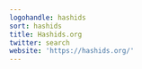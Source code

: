 ```yaml
---
logohandle: hashids
sort: hashids
title: Hashids.org
twitter: search
website: 'https://hashids.org/'
---
```

